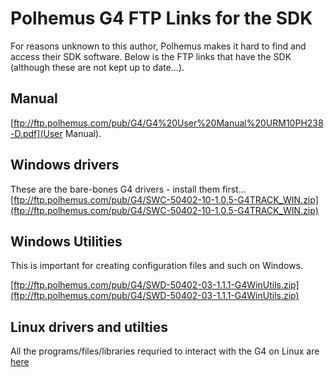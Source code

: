 # Polhemus G4 FTP Links for the SDK 
For reasons unknown to this author, Polhemus makes it hard to find
and access their SDK software.  Below is the FTP links that have 
the SDK (although these are not kept up to date...).

## Manual
[ftp://ftp.polhemus.com/pub/G4/G4%20User%20Manual%20URM10PH238-D.pdf](User Manual).

## Windows drivers
These are the bare-bones G4 drivers - install them first...
[ftp://ftp.polhemus.com/pub/G4/SWC-50402-10-1.0.5-G4TRACK_WIN.zip](ftp://ftp.polhemus.com/pub/G4/SWC-50402-10-1.0.5-G4TRACK_WIN.zip)

## Windows Utilities
This is important for creating configuration files and such on Windows.

[ftp://ftp.polhemus.com/pub/G4/SWD-50402-03-1.1.1-G4WinUtils.zip](ftp://ftp.polhemus.com/pub/G4/SWD-50402-03-1.1.1-G4WinUtils.zip)

## Linux drivers and utilties
All the programs/files/libraries requried to interact with the G4 on Linux are [here](ftp://ftp.polhemus.com/pub/G4/G4_Linux/)
